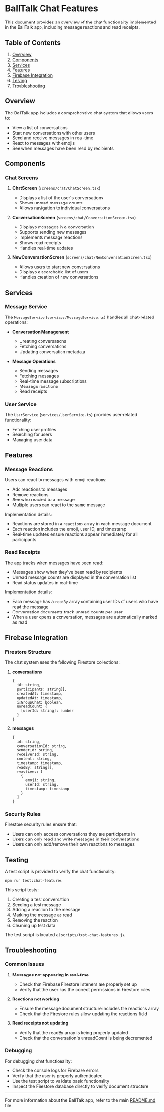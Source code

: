 # BallTalk Chat Features

This document provides an overview of the chat functionality implemented in the BallTalk app, including message reactions and read receipts.

## Table of Contents

1. [Overview](#overview)
2. [Components](#components)
3. [Services](#services)
4. [Features](#features)
5. [Firebase Integration](#firebase-integration)
6. [Testing](#testing)
7. [Troubleshooting](#troubleshooting)

## Overview

The BallTalk app includes a comprehensive chat system that allows users to:
- View a list of conversations
- Start new conversations with other users
- Send and receive messages in real-time
- React to messages with emojis
- See when messages have been read by recipients

## Components

### Chat Screens

1. **ChatScreen** (`screens/chat/ChatScreen.tsx`)
   - Displays a list of the user's conversations
   - Shows unread message counts
   - Allows navigation to individual conversations

2. **ConversationScreen** (`screens/chat/ConversationScreen.tsx`)
   - Displays messages in a conversation
   - Supports sending new messages
   - Implements message reactions
   - Shows read receipts
   - Handles real-time updates

3. **NewConversationScreen** (`screens/chat/NewConversationScreen.tsx`)
   - Allows users to start new conversations
   - Displays a searchable list of users
   - Handles creation of new conversations

## Services

### Message Service

The `MessageService` (`services/MessageService.ts`) handles all chat-related operations:

- **Conversation Management**
  - Creating conversations
  - Fetching conversations
  - Updating conversation metadata

- **Message Operations**
  - Sending messages
  - Fetching messages
  - Real-time message subscriptions
  - Message reactions
  - Read receipts

### User Service

The `UserService` (`services/UserService.ts`) provides user-related functionality:

- Fetching user profiles
- Searching for users
- Managing user data

## Features

### Message Reactions

Users can react to messages with emoji reactions:

- Add reactions to messages
- Remove reactions
- See who reacted to a message
- Multiple users can react to the same message

Implementation details:
- Reactions are stored in a `reactions` array in each message document
- Each reaction includes the emoji, user ID, and timestamp
- Real-time updates ensure reactions appear immediately for all participants

### Read Receipts

The app tracks when messages have been read:

- Messages show when they've been read by recipients
- Unread message counts are displayed in the conversation list
- Read status updates in real-time

Implementation details:
- Each message has a `readBy` array containing user IDs of users who have read the message
- Conversation documents track unread counts per user
- When a user opens a conversation, messages are automatically marked as read

## Firebase Integration

### Firestore Structure

The chat system uses the following Firestore collections:

1. **conversations**
   ```
   {
     id: string,
     participants: string[],
     createdAt: timestamp,
     updatedAt: timestamp,
     isGroupChat: boolean,
     unreadCount: {
       [userId: string]: number
     }
   }
   ```

2. **messages**
   ```
   {
     id: string,
     conversationId: string,
     senderId: string,
     receiverId: string,
     content: string,
     timestamp: timestamp,
     readBy: string[],
     reactions: [
       {
         emoji: string,
         userId: string,
         timestamp: timestamp
       }
     ]
   }
   ```

### Security Rules

Firestore security rules ensure that:
- Users can only access conversations they are participants in
- Users can only read and write messages in their conversations
- Users can only add/remove their own reactions to messages

## Testing

A test script is provided to verify the chat functionality:

```bash
npm run test:chat-features
```

This script tests:
1. Creating a test conversation
2. Sending a test message
3. Adding a reaction to the message
4. Marking the message as read
5. Removing the reaction
6. Cleaning up test data

The test script is located at `scripts/test-chat-features.js`.

## Troubleshooting

### Common Issues

1. **Messages not appearing in real-time**
   - Check that Firebase Firestore listeners are properly set up
   - Verify that the user has the correct permissions in Firestore rules

2. **Reactions not working**
   - Ensure the message document structure includes the reactions array
   - Check that the Firestore rules allow updating the reactions field

3. **Read receipts not updating**
   - Verify that the readBy array is being properly updated
   - Check that the conversation's unreadCount is being decremented

### Debugging

For debugging chat functionality:
- Check the console logs for Firebase errors
- Verify that the user is properly authenticated
- Use the test script to validate basic functionality
- Inspect the Firestore database directly to verify document structure

---

For more information about the BallTalk app, refer to the main [README.md](./README.md) file. 